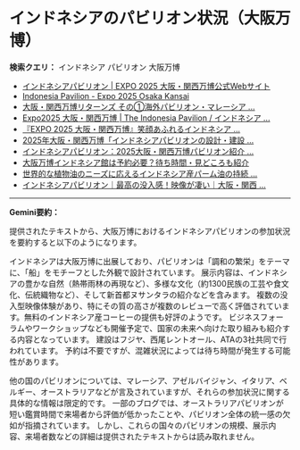 # インドネシアのパビリオン状況（大阪万博）

**検索クエリ：** インドネシア パビリオン 大阪万博

- [インドネシアパビリオン | EXPO 2025 大阪・関西万博公式Webサイト](https://www.expo2025.or.jp/official-participant/indonesia/)
- [Indonesia Pavilion - Expo 2025 Osaka Kansai](https://expo2025indonesia.id/)
- [大阪・関西万博リターンズ その①海外パビリオン・マレーシア ...](https://ameblo.jp/mamehana0705/entry-12897501153.html)
- [Expo2025 大阪・関西万博 | The Indonesia Pavilion / インドネシア ...](https://www.instagram.com/p/C6s6GRiu_ZW/)
- [『EXPO 2025 大阪・関西万博』笑顔あふれるインドネシア ...](https://note.com/yamada_tourist/n/n27bea8822b97)
- [2025年大阪・関西万博「インドネシアパビリオンの設計・建設 ...](https://www.fujiya-net.co.jp/news/20240501)
- [インドネシアパビリオン：2025大阪・関西万博パビリオン紹介 ...](https://www.nippon.com/ja/guide-to-japan/expo2025021/)
- [大阪万博インドネシア館は予約必要？待ち時間・見どころも紹介](https://kobe-yurikago.com/expo2025-indonesia/)
- [世界的な植物油のニーズに応えるインドネシア産パーム油の持続 ...](https://theme-weeks.expo2025.or.jp/program/detail/6736f12e30e34.html)
- [インドネシアパビリオン｜最高の没入感！映像が凄い｜大阪・関西 ...](https://note.com/nobuo_itsuki/n/nc10e4284d765)


---

**Gemini要約：**

提供されたテキストから、大阪万博におけるインドネシアパビリオンの参加状況を要約すると以下のようになります。

インドネシアは大阪万博に出展しており、パビリオンは「調和の繁栄」をテーマに、「船」をモチーフとした外観で設計されています。  展示内容は、インドネシアの豊かな自然（熱帯雨林の再現など）、多様な文化（約1300民族の工芸や食文化、伝統織物など）、そして新首都ヌサンタラの紹介などを含みます。  複数の没入型映像体験があり、特にその質の高さが複数のレビューで高く評価されています。無料のインドネシア産コーヒーの提供も好評のようです。  ビジネスフォーラムやワークショップなども開催予定で、国家の未来へ向けた取り組みも紹介する内容となっています。  建設はフジヤ、西尾レントオール、ATAの3社共同で行われています。 予約は不要ですが、混雑状況によっては待ち時間が発生する可能性があります。


他の国のパビリオンについては、マレーシア、アゼルバイジャン、イタリア、ベルギー、オーストラリアなどが言及されていますが、それらの参加状況に関する具体的な情報は限定的です。  一部のブログでは、オーストラリアパビリオンが短い鑑賞時間で来場者から評価が低かったことや、パビリオン全体の統一感の欠如が指摘されています。  しかし、これらの国々のパビリオンの規模、展示内容、来場者数などの詳細は提供されたテキストからは読み取れません。

